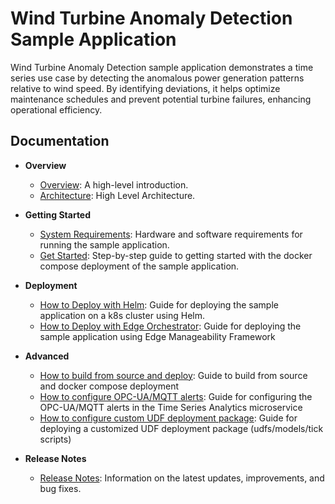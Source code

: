 # Wind Turbine Anomaly Detection Sample Application

Wind Turbine Anomaly Detection sample application demonstrates a time series use case by detecting the anomalous power generation patterns relative to wind speed. By identifying deviations, it helps optimize maintenance schedules and prevent potential turbine failures, enhancing operational efficiency. 

## Documentation

- **Overview**
  - [Overview](docs/user-guide/Overview.md): A high-level introduction.
  - [Architecture](docs/user-guide/Overview.md#high-level-architecture): High Level Architecture.

- **Getting Started**
  - [System Requirements](docs/user-guide/system-requirements.md): Hardware and software requirements for running the sample application.
  - [Get Started](docs/user-guide/get-started.md): Step-by-step guide to getting started with the docker compose deployment of the sample application.

- **Deployment**
  - [How to Deploy with Helm](docs/user-guide/how-to-deploy-with-helm.md): Guide for deploying the sample application on a k8s cluster using Helm.
  - [How to Deploy with Edge Orchestrator](docs/user-guide/how-to-deploy-with-edge-orchestrator.md): Guide for deploying the sample application using Edge Manageability Framework

- **Advanced**
  - [How to build from source and deploy](docs/user-guide/how-to-build-from-source.md): Guide to build from source and docker compose deployment
  - [How to configure OPC-UA/MQTT alerts](docs/user-guide/how-to-configure-alerts.md): Guide for configuring the OPC-UA/MQTT alerts in the Time Series Analytics microservice
  - [How to configure custom UDF deployment package](docs/user-guide/how-to-configure-custom-udf.md): Guide for deploying a customized UDF deployment package (udfs/models/tick scripts)

- **Release Notes**
  - [Release Notes](docs/user-guide/release_notes/Overview.md): Information on the latest updates, improvements, and bug fixes.



